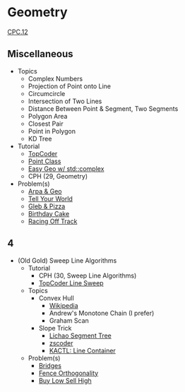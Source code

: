 # Geometry

[CPC.12](https://github.com/SuprDewd/T-414-AFLV/tree/master/12_geometry)

## Miscellaneous
  * Topics
    * Complex Numbers
    * Projection of Point onto Line
    * Circumcircle
    * Intersection of Two Lines
    * Distance Between Point & Segment, Two Segments
    * Polygon Area
    * Closest Pair
    * Point in Polygon
    * KD Tree
  * Tutorial  
    * [TopCoder](https://www.topcoder.com/community/data-science/data-science-tutorials/geometry-concepts-basic-concepts/)
    * [Point Class](http://codeforces.com/blog/entry/48122)
    * [Easy Geo w/ std::complex](http://codeforces.com/blog/entry/22175)
    * CPH (29, Geometry)
  * Problem(s)
    * [Arpa & Geo](http://codeforces.com/problemset/problem/851/B)
    * [Tell Your World](http://codeforces.com/problemset/problem/849/B)
    * [Gleb & Pizza](http://codeforces.com/problemset/problem/842/B)
    * [Birthday Cake](https://open.kattis.com/problems/birthdaycake)
    * [Racing Off Track](https://open.kattis.com/contests/acpc17open/problems/racingofftrack)

## 4
  * (Old Gold) Sweep Line Algorithms
    * Tutorial
      * CPH (30, Sweep Line Algorithms)
      * [TopCoder Line Sweep](https://www.topcoder.com/community/data-science/data-science-tutorials/line-sweep-algorithms/)
    * Topics
      * Convex Hull
        * [Wikipedia](https://en.wikipedia.org/wiki/Convex_hull_algorithms)
        * Andrew's Monotone Chain (I prefer)
        * Graham Scan
      * Slope Trick
        * [Lichao Segment Tree](http://codeforces.com/blog/entry/51275?#comment-351510)
        * [zscoder](http://codeforces.com/blog/entry/47821)
        * [KACTL: Line Container](https://github.com/kth-competitive-programming/kactl/blob/master/content/data-structures/LineContainer.h)
    * Problem(s)
      * [Bridges](https://csacademy.com/contest/archive/task/building-bridges/)
      * [Fence Orthogonality](https://open.kattis.com/problems/fenceortho)
      * [Buy Low Sell High](http://codeforces.com/contest/866/problem/D)
  
